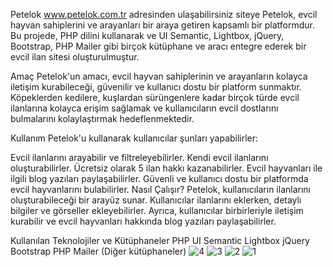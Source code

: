 Petelok
www.petelok.com.tr adresinden ulaşabilirsiniz siteye
Petelok, evcil hayvan sahiplerini ve arayanları bir araya getiren kapsamlı bir platformdur. Bu projede, PHP dilini kullanarak ve UI Semantic, Lightbox, jQuery, Bootstrap, PHP Mailer gibi birçok kütüphane ve aracı entegre ederek bir evcil ilan sitesi oluşturulmuştur.

Amaç
Petelok'un amacı, evcil hayvan sahiplerinin ve arayanların kolayca iletişim kurabileceği, güvenilir ve kullanıcı dostu bir platform sunmaktır. Köpeklerden kedilere, kuşlardan sürüngenlere kadar birçok türde evcil ilanlarına kolayca erişim sağlamak ve kullanıcıların evcil dostlarını bulmalarını kolaylaştırmak hedeflenmektedir.

Kullanım
Petelok'u kullanarak kullanıcılar şunları yapabilirler:

Evcil ilanlarını arayabilir ve filtreleyebilirler.
Kendi evcil ilanlarını oluşturabilirler.
Ücretsiz olarak 5 ilan hakkı kazanabilirler.
Evcil hayvanları ile ilgili blog yazıları paylaşabilirler.
Güvenli ve kullanıcı dostu bir platformda evcil hayvanlarını bulabilirler.
Nasıl Çalışır?
Petelok, kullanıcıların ilanlarını oluşturabileceği bir arayüz sunar. Kullanıcılar ilanlarını eklerken, detaylı bilgiler ve görseller ekleyebilirler. Ayrıca, kullanıcılar birbirleriyle iletişim kurabilir ve evcil hayvanları hakkında blog yazıları paylaşabilirler.

Kullanılan Teknolojiler ve Kütüphaneler
PHP
UI Semantic
Lightbox
jQuery
Bootstrap
PHP Mailer
(Diğer kütüphaneler)
![4](https://github.com/diyardemir47/petelok/assets/99801830/b546a687-4ad0-4ee0-94c8-6a6554439a9b)
![3](https://github.com/diyardemir47/petelok/assets/99801830/0e4adca9-038b-4f62-849b-db3fdfc8c51a)
![2](https://github.com/diyardemir47/petelok/assets/99801830/94cad5b7-1dcb-46cd-84df-83097bfc4f3e)
![1](https://github.com/diyardemir47/petelok/assets/99801830/3586d83c-5d6f-470a-93ea-02713df26c48)
